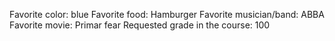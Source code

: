 Favorite color: blue
Favorite food: Hamburger
Favorite musician/band: ABBA
Favorite movie: Primar fear
Requested grade in the course: 100 
